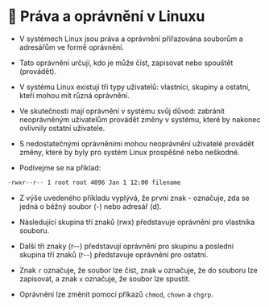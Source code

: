 # 🔐 Práva a oprávnění v Linuxu

- V systémech Linux jsou práva a oprávnění přiřazována souborům a adresářům ve formě oprávnění.  
- Tato oprávnění určují, kdo je může číst, zapisovat nebo spouštět (provádět).  
- V systému Linux existují tři typy uživatelů: vlastníci, skupiny a ostatní, kteří mohou mít různá oprávnění.  

- Ve skutečnosti mají oprávnění v systému svůj důvod: zabránit neoprávněným uživatelům provádět změny v systému, které by nakonec ovlivnily ostatní uživatele.  
- S nedostatečnými oprávněními mohou neoprávnění uživatelé provádět změny, které by byly pro systém Linux prospěšné nebo neškodné.  

- Podívejme se na příklad:

```bash
-rwxr--r-- 1 root root 4096 Jan 1 12:00 filename
```

- Z výše uvedeného příkladu vyplývá, že první znak - označuje, zda se jedná o běžný soubor (-) nebo adresář (d).

- Následující skupina tří znaků (rwx) představuje oprávnění pro vlastníka souboru.

- Další tři znaky (r--) představují oprávnění pro skupinu a poslední skupina tří znaků (r--) představuje oprávnění pro ostatní.

- Znak ```r``` označuje, že soubor lze číst, znak ```w``` označuje, že do souboru lze zapisovat, a znak ```x``` označuje, že soubor lze spustit.

- Oprávnění lze změnit pomocí příkazů ```chmod```, ```chown``` a ```chgrp```.